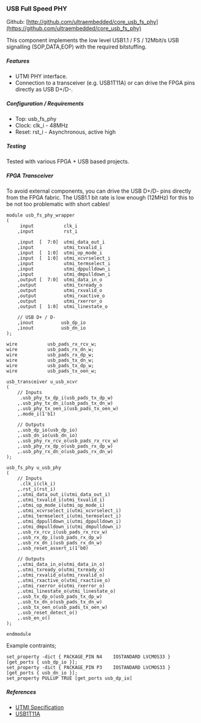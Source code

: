### USB Full Speed PHY

Github:   [http://github.com/ultraembedded/core_usb_fs_phy](https://github.com/ultraembedded/core_usb_fs_phy)

This component implements the low level USB1.1 / FS / 12Mbit/s USB signalling (SOP,DATA,EOP) with the required bitstuffing.

##### Features
* UTMI PHY interface.
* Connection to a transceiver (e.g. USB1T11A) or can drive the FPGA pins directly as USB D+/D-.

##### Configuration / Requirements
* Top: usb_fs_phy
* Clock: clk_i - 48MHz
* Reset: rst_i - Asynchronous, active high

##### Testing
Tested with various FPGA + USB based projects.

##### FPGA Transceiver
To avoid external components, you can drive the USB D+/D- pins directly from the FPGA fabric.
The USB1.1 bit rate is low enough (12MHz) for this to be not too problematic with short cables!

```
module usb_fs_phy_wrapper
(
     input           clk_i
    ,input           rst_i

    ,input  [  7:0]  utmi_data_out_i
    ,input           utmi_txvalid_i
    ,input  [  1:0]  utmi_op_mode_i
    ,input  [  1:0]  utmi_xcvrselect_i
    ,input           utmi_termselect_i
    ,input           utmi_dppulldown_i
    ,input           utmi_dmpulldown_i
    ,output [  7:0]  utmi_data_in_o
    ,output          utmi_txready_o
    ,output          utmi_rxvalid_o
    ,output          utmi_rxactive_o
    ,output          utmi_rxerror_o
    ,output [  1:0]  utmi_linestate_o

    // USB D+ / D-
    ,inout          usb_dp_io
    ,inout          usb_dn_io
);

wire           usb_pads_rx_rcv_w;
wire           usb_pads_rx_dn_w;
wire           usb_pads_rx_dp_w;
wire           usb_pads_tx_dn_w;
wire           usb_pads_tx_dp_w;
wire           usb_pads_tx_oen_w;

usb_transceiver u_usb_xcvr
(
    // Inputs
     .usb_phy_tx_dp_i(usb_pads_tx_dp_w)
    ,.usb_phy_tx_dn_i(usb_pads_tx_dn_w)
    ,.usb_phy_tx_oen_i(usb_pads_tx_oen_w)
    ,.mode_i(1'b1)

    // Outputs
    ,.usb_dp_io(usb_dp_io)
    ,.usb_dn_io(usb_dn_io)
    ,.usb_phy_rx_rcv_o(usb_pads_rx_rcv_w)
    ,.usb_phy_rx_dp_o(usb_pads_rx_dp_w)
    ,.usb_phy_rx_dn_o(usb_pads_rx_dn_w)
);

usb_fs_phy u_usb_phy
(
    // Inputs
     .clk_i(clk_i)
    ,.rst_i(rst_i)
    ,.utmi_data_out_i(utmi_data_out_i)
    ,.utmi_txvalid_i(utmi_txvalid_i)
    ,.utmi_op_mode_i(utmi_op_mode_i)
    ,.utmi_xcvrselect_i(utmi_xcvrselect_i)
    ,.utmi_termselect_i(utmi_termselect_i)
    ,.utmi_dppulldown_i(utmi_dppulldown_i)
    ,.utmi_dmpulldown_i(utmi_dmpulldown_i)
    ,.usb_rx_rcv_i(usb_pads_rx_rcv_w)
    ,.usb_rx_dp_i(usb_pads_rx_dp_w)
    ,.usb_rx_dn_i(usb_pads_rx_dn_w)
    ,.usb_reset_assert_i(1'b0)

    // Outputs
    ,.utmi_data_in_o(utmi_data_in_o)
    ,.utmi_txready_o(utmi_txready_o)
    ,.utmi_rxvalid_o(utmi_rxvalid_o)
    ,.utmi_rxactive_o(utmi_rxactive_o)
    ,.utmi_rxerror_o(utmi_rxerror_o)
    ,.utmi_linestate_o(utmi_linestate_o)
    ,.usb_tx_dp_o(usb_pads_tx_dp_w)
    ,.usb_tx_dn_o(usb_pads_tx_dn_w)
    ,.usb_tx_oen_o(usb_pads_tx_oen_w)
    ,.usb_reset_detect_o()
    ,.usb_en_o()
);

endmodule
```

Example contraints;
```
set_property -dict { PACKAGE_PIN N4    IOSTANDARD LVCMOS33 } [get_ports { usb_dp_io }];
set_property -dict { PACKAGE_PIN P3    IOSTANDARD LVCMOS33 } [get_ports { usb_dn_io }];
set_property PULLUP TRUE [get_ports usb_dp_io]
```

##### References
* [UTMI Specification](https://www.intel.com/content/dam/www/public/us/en/documents/technical-specifications/usb2-transceiver-macrocell-interface-specification.pdf)
* [USB1T11A](http://www.mouser.com/ds/2/149/fairchild%20semiconductor_usb1t11a-320893.pdf)
